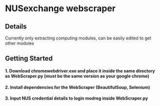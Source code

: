 # NUSexchange webscraper

## Details

Currently only extracting computing modules, can be easily edited to get other modules

## Getting Started	

#### 1. Download chromewebdriver.exe and place it inside the same directory as WebScraper.py (must be the same version as your google chrome)

#### 2. Install dependencies for the WebScraper (BeautifulSoup, Selenium)

#### 3. Input NUS credential details to login modreg inside WebScraper.py



